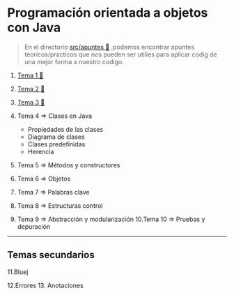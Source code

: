 
# Programación orientada a objetos con Java

> En el directorio [src/apuntes :open_file_folder:](src/Apuntes/README.md) ,podemos encontrar apuntes teoricos/practicos que nos pueden ser utilies para aplicar codig de una mejor forma a nuestro codigo.

1. [Tema 1 :open_file_folder:](src/Apuntes/tema1/README.md)
2. [Tema 2 :open_file_folder:](src/Apuntes/tema2/README.md)
3. [Tema 3 :open_file_folder:](src/Apuntes/tema3/READMEmd)
4. Tema 4 => Clases en Java
    - Propiedades de las clases
    - Diagrama de clases
    - Clases predefinidas
    - Herencia
  
5. Tema 5 => Métodos y constructores
6. Tema 6 => Objetos
7. Tema 7 => Palabras clave
8. Tema 8 => Estructuras control
9. Tema 9 => Abstracción y modularización
10.Tema 10 => Pruebas y depuración

------

## Temas secundarios

11.Bluej

12.Errores
13. Anotaciones